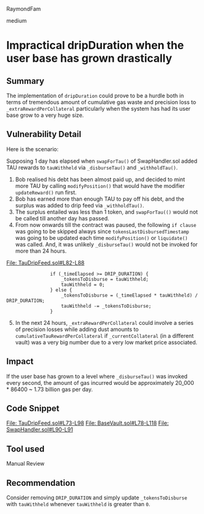 RaymondFam

medium

# Impractical dripDuration when the user base has grown drastically

## Summary
The implementation of `dripDuration` could prove to be a hurdle both in terms of tremendous amount of cumulative gas waste and precision loss to `_extraRewardPerCollateral` particularly when the system has had its user base grow to a very huge size.

## Vulnerability Detail
Here is the scenario:

Supposing 1 day has elapsed when `swapForTau()` of SwapHandler.sol added TAU rewards to `tauWithheld` via `_disburseTau()` and `_withholdTau()`. 

1. Bob realised his debt has been almost paid up, and decided to mint more TAU by calling `modifyPosition()` that would have the modifier `updateReward()` run first.
2. Bob has earned more than enough TAU to pay off his debt, and the surplus was added to drip feed via `_withholdTau()`.
3. The surplus entailed was less than 1 token, and `swapForTau(()` would not be called till another day has passed.
4. From now onwards till the contract was paused, the following `if clause` was going to be skipped always since `tokensLastDisbursedTimestamp` was going to be updated each time `modifyPosition()` or `liquidate()` was called. And, it was unlikely `_disburseTau()` would not be invoked for more than 24 hours.

[File: TauDripFeed.sol#L82-L88](https://github.com/sherlock-audit/2023-03-taurus/blob/main/taurus-contracts/contracts/Vault/TauDripFeed.sol#L82-L88)

```solidity
                if (_timeElapsed >= DRIP_DURATION) {
                    _tokensToDisburse = tauWithheld;
                    tauWithheld = 0;
                } else {
                    _tokensToDisburse = (_timeElapsed * tauWithheld) / DRIP_DURATION;
                    tauWithheld -= _tokensToDisburse;
                }
```
5. In the next 24 hours, `_extraRewardPerCollateral` could involve a series of precision losses while adding dust amounts to `cumulativeTauRewardPerCollateral`  if `_currentCollateral` (in a different vault) was a very big number due to a very low market price associated.

## Impact
If the user base has grown to a level where `_disburseTau()` was invoked every second, the amount of gas incurred would be approximately 20_000 * 86400 ~ 1.73 billion gas per day. 

## Code Snippet
[File: TauDripFeed.sol#L73-L98](https://github.com/sherlock-audit/2023-03-taurus/blob/main/taurus-contracts/contracts/Vault/TauDripFeed.sol#L73-L98)
[File: BaseVault.sol#L78-L118](https://github.com/sherlock-audit/2023-03-taurus/blob/main/taurus-contracts/contracts/Vault/BaseVault.sol#L78-L118)
[File: SwapHandler.sol#L90-L91](https://github.com/sherlock-audit/2023-03-taurus/blob/main/taurus-contracts/contracts/Vault/SwapHandler.sol#L90-L91)

## Tool used

Manual Review

## Recommendation
Consider removing `DRIP_DURATION` and simply update `_tokensToDisburse` with `tauWithheld` whenever `tauWithheld` is greater than `0`.